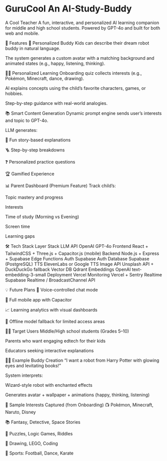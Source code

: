 # GuruCool An AI-Study-Buddy
A Cool Teacher
A fun, interactive, and personalized AI learning companion for middle and high school students.
Powered by GPT-4o and built for both web and mobile.

🚀 Features
🎨 Personalized Buddy
Kids can describe their dream robot buddy in natural language.

The system generates a custom avatar with a matching background and animated states (e.g., happy, listening, thinking).

🧑‍🎓 Personalized Learning
Onboarding quiz collects interests (e.g., Pokémon, Minecraft, dance, drawing).

AI explains concepts using the child’s favorite characters, games, or hobbies.

Step-by-step guidance with real-world analogies.

📚 Smart Content Generation
Dynamic prompt engine sends user’s interests and topic to GPT-4o.

LLM generates:

🎲 Fun story-based explanations

🪜 Step-by-step breakdowns

❓ Personalized practice questions

🏆 Gamified Experience

📊 Parent Dashboard (Premium Feature)
Track child’s:

Topic mastery and progress

Interests

Time of study (Morning vs Evening)

Screen time

Learning gaps

🛠 Tech Stack
Layer	Stack
LLM API	OpenAI GPT-4o
Frontend	React + TailwindCSS + Three.js + Capacitor.js (mobile)
Backend	Node.js + Express + Supabase Edge Functions
Auth	Supabase Auth
Database	Supabase (PostgreSQL)
TTS	ElevenLabs or Google TTS
Image API	Unsplash API + DuckDuckGo fallback
Vector DB	Qdrant
Embeddings	OpenAI text-embedding-3-small
Deployment	Vercel
Monitoring	Vercel + Sentry
Realtime	Supabase Realtime / BroadcastChannel API

💡 Future Plans
🎤 Voice-controlled chat mode

📱 Full mobile app with Capacitor

📈 Learning analytics with visual dashboards

🤖 Offline model fallback for limited access areas

👩‍👧 Target Users
Middle/High school students (Grades 5–10)

Parents who want engaging edtech for their kids

Educators seeking interactive explanations

🧙‍♂️ Example Buddy Creation
“I want a robot from Harry Potter with glowing eyes and levitating books!”

System interprets:

Wizard-style robot with enchanted effects

Generates avatar + wallpaper + animations (happy, thinking, listening)

🧩 Sample Interests Captured (from Onboarding)
📺 Pokémon, Minecraft, Naruto, Disney

📚 Fantasy, Detective, Space Stories

🧠 Puzzles, Logic Games, Riddles

🎨 Drawing, LEGO, Coding

🏀 Sports: Football, Dance, Karate

